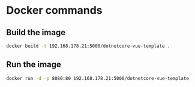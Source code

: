 # Docker commands

## Build the image

```bash
docker build -t 192.168.178.21:5000/dotnetcore-vue-template .
```

## Run the image

```bash
docker run -d -p 8080:80 192.168.178.21:5000/dotnetcore-vue-template
```
